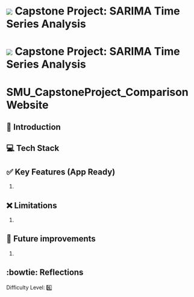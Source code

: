 # ![](https://ga-dash.s3.amazonaws.com/production/assets/logo-9f88ae6c9c3871690e33280fcf557f33.png) Capstone Project: SARIMA Time Series Analysis

# ![](https://images.crunchbase.com/image/upload/c_pad,h_170,w_170,f_auto,b_white,q_auto:eco,dpr_1/v1408402010/bxqs0rvkbgqwgnnfnhu0.jpg) Capstone Project: SARIMA Time Series Analysis

# SMU_CapstoneProject_ComparisonWebsite

## :book: Introduction



## :computer: Tech Stack



## :white_check_mark: Key Features (App Ready)

1. 

  
## :x: Limitations

1. 

## :runner: Future improvements

1. 


## :bowtie: Reflections



Difficulty Level: :six:
